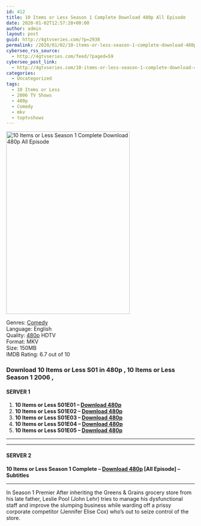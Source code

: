 ```yaml
---
id: 412
title: 10 Items or Less Season 1 Complete Download 480p All Episode
date: 2020-01-02T12:57:28+00:00
author: admin
layout: post
guid: http://4gtvseries.com/?p=2938
permalink: /2020/01/02/10-items-or-less-season-1-complete-download-480p-all-episode/
cyberseo_rss_source:
  - http://4gtvseries.com/feed/?paged=59
cyberseo_post_link:
  - http://4gtvseries.com/10-items-or-less-season-1-complete-download-480p-all-episode/
categories:
  - Uncategorized
tags:
  - 10 Items or Less
  - 2006 TV Shows
  - 480p
  - Comedy
  - mkv
  - toptvshows
---
```

<img loading="lazy" class="aligncenter" src="https://3.bp.blogspot.com/-lEE05MW22Vo/Xg3nrmiZ6QI/AAAAAAAAAxI/PFo8dpzXYlg9rUmul8kAoug0gKR1rfbSwCK4BGAYYCw/s1600/10%2BItems%2BOr%2BLess%2BSeason%2B1.jpg" alt="10 Items or Less Season 1 Complete Download 480p All Episode" width="330" height="488" />

Genres:&nbsp;<a href="http://4gtvseries.com/tag/comedy/" data-wpel-link="internal">Comedy</a>  
Language: English  
Quality:&nbsp;<a href="http://4gtvseries.com/tag/480p/" data-wpel-link="internal">480p</a>&nbsp;HDTV  
Format: MKV  
Size: 150MB  
IMDB Rating: 6.7 out of 10

### **Download 10 Items or Less S01 in 480p , 10 Items or Less Season 1 2006 ,&nbsp;**

#### <span><strong>SERVER 1</strong></span>

  1. **10 Items or Less S01E01 – <a href="http://slink.dl480p.xyz/EWexJzxS" data-wpel-link="external" target="_blank" rel="nofollow external noopener noreferrer" class="wpel-icon-left"><i class="wpel-icon fa fa-download" aria-hidden="true"></i>Download 480p</a>**
  2. **10 Items or Less S01E02 – <a href="http://slink.dl480p.xyz/5IyKmBZ" data-wpel-link="external" target="_blank" rel="nofollow external noopener noreferrer" class="wpel-icon-left"><i class="wpel-icon fa fa-download" aria-hidden="true"></i>Download 480p</a>**
  3. **10 Items or Less S01E03 – <a href="http://slink.dl480p.xyz/v1svp" data-wpel-link="external" target="_blank" rel="nofollow external noopener noreferrer" class="wpel-icon-left"><i class="wpel-icon fa fa-download" aria-hidden="true"></i>Download 480p</a>**
  4. **10 Items or Less S01E04 – <a href="http://slink.dl480p.xyz/21lK" data-wpel-link="external" target="_blank" rel="nofollow external noopener noreferrer" class="wpel-icon-left"><i class="wpel-icon fa fa-download" aria-hidden="true"></i>Download 480p</a>**
  5. **10 Items or Less S01E05 – <a href="http://slink.dl480p.xyz/HlmYt" data-wpel-link="external" target="_blank" rel="nofollow external noopener noreferrer" class="wpel-icon-left"><i class="wpel-icon fa fa-download" aria-hidden="true"></i>Download 480p</a>**

* * *

* * *

#### <span><strong>SERVER 2</strong></span>

**10 Items or Less Season 1 Complete – <a href="http://dl480p.xyz/3088/" data-wpel-link="external" target="_blank" rel="nofollow external noopener noreferrer" class="wpel-icon-left"><i class="wpel-icon fa fa-download" aria-hidden="true"></i>Download 480p</a> [All Episode] – Subtitles**

* * *

In Season 1 Premier After inheriting the Greens & Grains grocery store from his late father, Leslie Pool (John Lehr) tries to manage his dysfunctional staff and improve the slumping business while warding off a prissy corporate competitor (Jennifer Elise Cox) who’s out to seize control of the store.

<div align="center">
</div>